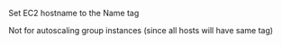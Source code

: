 Set EC2 hostname to the Name tag

Not for autoscaling group instances (since all hosts will have same tag)
